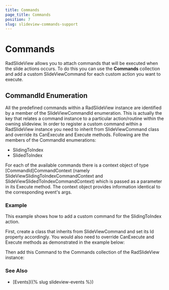 ```yaml
---
title: Commands
page_title: Commands
position: 7
slug: slideview-commands-support
---
```


# Commands

RadSlideView allows you to attach commands that will be executed when the slide actions occurs. To do this you can use the **Commands** collection and add a custom SlideViewCommand for each custom action you want to execute.

## CommandId Enumeration

All the predefined commands within a RadSlideView instance are identified by a member of the SlideViewCommandId enumeration. This is actually the key that relates a command instance to a particular action/routine within the owning slideview. In order to register a custom command within a RadSlideView instance you need to inherit from SlideViewCommand class and override its CanExecute and Execute methods. Following are the members of the CommandId enumerations:

* SlidingToIndex
* SlidedToIndex

For each of the available commands there is a context object of type [CommandId]CommandContext (namely SlideViewSlidingToIndexCommandContext and SlideViewSlidedToIndexCommandContext) which is passed as a parameter in its Execute method. The context object provides information identical to the corresponding event's args.

### Example

This example shows how to add a custom command for the SlidingToIndex action. 

First, create a class that inherits from SlideViewCommand and set its Id property accordingly. You would also need to override CanExecute and Execute methods as demonstrated in the example below:

<snippet id='slideview-commands-customcommand' />

Then add this Command to the Commands collection of the RadSlideView instance:	

<snippet id=' slideview-commands-add' />

### See Also

- [Events]({% slug slideview-events %})
